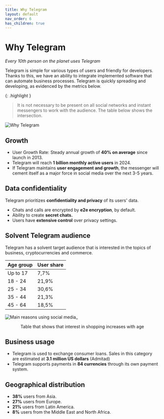 ```yaml
---
title: Why Telegram
layout: default
nav_order: 6
has_children: true
---
```


# Why Telegram

_Every 10th person on the planet uses Telegram_

Telegram is simple for various types of users and friendly for developers. Thanks to this, we have an ability to integrate implemented software that can automate business processes. Telegram is quickly spreading and developing, as evidenced by the metrics below.

{: .highlight }
> It is not necessary to be present on all social networks and instant messengers to work with the audience. The table below shows the intersection.

![Why Telegram](/en/assets/images/why_telegram.jpg "Why Telegram")

## Growth

- User Growth Rate: Steady annual growth of **40% on average** since launch in 2013.
- Telegram will reach **1 billion monthly active users** in 2024.
- If Telegram maintains **user engagement and growth**, the messenger will cement itself as a major force in social media over the next 3-5 years.

## Data confidentiality

Telegram prioritizes **confidentiality and privacy** of its users' data.

- Chats and calls are encrypted by **e2e encryption**, by default.
- Ability to create **secret chats.**
- Users have **extensive control** over privacy settings.

## Solvent Telegram audience

Telegram has a solvent target audience that is interested in the topics of business, cryptocurrencies and commerce.

| Age group | User share |
| ----------- | ----------- |
| Up to 17 |7,7%|
| 18 - 24 |21,9%|
| 25 - 34 |30,6%|
| 35 - 44 |21,3%|
| 45 - 64 |18,5%|

![Main reasons using social media_](/en/assets/images/main_reasons.png "Main reasons using social media_")
<p style="text-align:center">Table that shows that interest in shopping increases with age</p>

## Business usage

- Telegram is used to exchange consumer loans. Sales in this category are estimated at **3.1 million US dollars** (Admitad)
- Telegram supports payments in **84 currencies** through its own payment system.

## Geographical distribution

- **38%** users from Asia.
- **27%** users from Europe.
- **21%** users from Latin America.
- **8%** users from the Middle East and North Africa.
